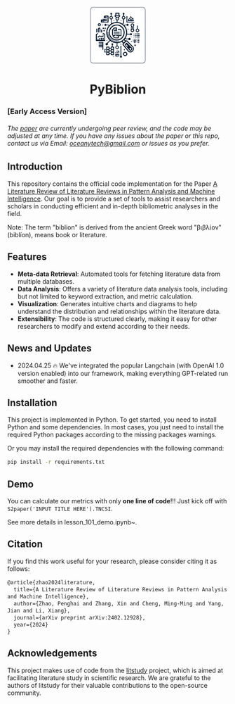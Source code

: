 <p align="center">
  <img src="demo/icon.png" alt="icon" width="25%">
</p>

<h1 align="center">
  PyBiblion
</h1>

### [Early Access Version]
######  The [paper](https://arxiv.org/abs/2402.12928) are currently undergoing peer review, and the code may be adjusted at any time. If you have any issues about the paper or this repo, contact us via Email: oceanytech@gmail.com or issues as you prefer.

## Introduction

This repository contains the official code implementation for the Paper [A Literature Review of Literature Reviews in Pattern Analysis and Machine
Intelligence](https://arxiv.org/abs/2402.12928). Our goal is to provide a set of tools to assist researchers and scholars in conducting efficient and in-depth bibliometric analyses in the field.

Note: The term "biblion" is derived from the ancient Greek word "βιβλίον" (biblíon), means book or literature.

## Features

- **Meta-data Retrieval**: Automated tools for fetching literature data from multiple databases.
- **Data Analysis**: Offers a variety of literature data analysis tools, including but not limited to keyword extraction, and metric calculation.
- **Visualization**: Generates intuitive charts and diagrams to help understand the distribution and relationships within the literature data.
- **Extensibility**: The code is structured clearly, making it easy for other researchers to modify and extend according to their needs.

## News and Updates
* 2024.04.25 🔥 We've integrated the popular Langchain (with OpenAI 1.0 version enabled) into our framework, making everything GPT-related run smoother and faster. 

## Installation

This project is implemented in Python. To get started, you need to install Python and some dependencies. 
In most cases, you just need to install the required Python packages according to the missing packages warnings.

Or you may install the required dependencies with the following command:

```bash
pip install -r requirements.txt
```

## Demo
You can calculate our metrics with only **one line of code**!!! Just kick off with `S2paper('INPUT TITLE HERE').TNCSI`.

See more details in lesson_101_demo.ipynb~.

## Citation
If you find this work useful for your research, please consider citing it as follows:
```
@article{zhao2024literature,
  title={A Literature Review of Literature Reviews in Pattern Analysis and Machine Intelligence},
  author={Zhao, Penghai and Zhang, Xin and Cheng, Ming-Ming and Yang, Jian and Li, Xiang},
  journal={arXiv preprint arXiv:2402.12928},
  year={2024}
}
```

## Acknowledgements
This project makes use of code from the [litstudy](https://github.com/NLeSC/litstudy) project, which is aimed at facilitating literature study in scientific research. We are grateful to the authors of litstudy for their valuable contributions to the open-source community. 

